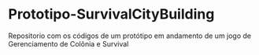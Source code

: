 # Prototipo-SurvivalCityBuilding
Repositorio com os códigos de um protótipo em andamento de um jogo de Gerenciamento de Colônia e Survival
